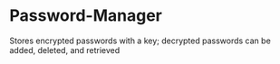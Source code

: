 # Password-Manager
Stores encrypted passwords with a key; decrypted passwords can be added, deleted, and retrieved 
